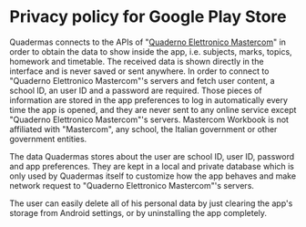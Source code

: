# Privacy policy for Google Play Store

Quadermas connects to the APIs of "[Quaderno Elettronico Mastercom](https://www.mastercompro.it/soluzioni/area-didattica/quaderno-elettronico/)" in order to obtain the data to show inside the app, i.e. subjects, marks, topics, homework and timetable. The received data is shown directly in the interface and is never saved or sent anywhere. In order to connect to "Quaderno Elettronico Mastercom"'s servers and fetch user content, a school ID, an user ID and a password are required. Those pieces of information are stored in the app preferences to log in automatically every time the app is opened, and they are never sent to any online service except "Quaderno Elettronico Mastercom"'s servers. Mastercom Workbook is not affiliated with "Mastercom", any school, the Italian government or other government entities.

The data Quadermas stores about the user are school ID, user ID, password and app preferences. They are kept in a local and private database which is only used by Quadermas itself to customize how the app behaves and make network request to "Quaderno Elettronico Mastercom"'s servers.

The user can easily delete all of his personal data by just clearing the app's storage from Android settings, or by uninstalling the app completely.
